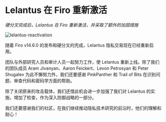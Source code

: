 # Lelantus 在 Firo 重新激活

*硬分叉完成后，Lelantus 在 Firo 重新激活，并采取了额外的加固措施*

![lelantus-reactivation](https://firo.org/blog/assets/lelantus-reactivated-on-firo/lelantus-reactivation.png)

随着 Firo v14.6.0 的发布和硬分叉的完成，Lelantus 隐私交易现在已经重新启用。

团队与外部研究人员和审计人员一起努力工作，使 Lelantus 重新上线。除了我们的团队成员 Aram Jivanyan、Aaron Feickert、Levon Petrosyan 和 Peter Shugalev 为此不懈努力外，我们还要感谢 PinkPanther 和 Trail of Bits 在识别问题、审查代码和密码学方面的帮助。

除了关闭原来的攻击载体，我们还借此机会进一步加强了我们对 Lelantus 的实施，增加了检查，作为深入防御战略的一部分。

我们还要感谢我们的社区，在我们继续推动隐私技术研究的前沿时，他们的理解和耐心！
